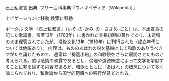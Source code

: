 石上私淑言
出典: フリー百科事典『ウィキペディア（Wikipedia）』



ナビゲーションに移動
検索に移動

ポータル 文学
『石上私淑言』（いそ-の-かみ-の・ささめ-ごと）は、本居宣長の記した歌論書。宝暦13年（1763年）に書かれた宣長初期の著作であり、未定稿のまま保管されていたが、没後文化13年（1816年）に刊行された（成立年代については他説あり）。
内容は、もののあはれの説を基軸として和歌のありうべきすがたを論じたもので、通常は『排蘆小船』の和歌観をさらに展開させたものと考えられる。歌は感情の流露であるとし、倫理や道徳概念によって文学を掣肘することに非を論ずる内容であるが、和歌とともに「あはれ」の概念について多く論じられており、和歌論から国学的範疇への移行が見てとれる。
